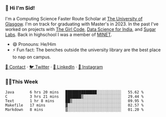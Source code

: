 ### 👋 Hi I'm Sid!
I'm a Computing Science Faster Route Scholar at [The University of Glasgow](https://gla.ac.uk). I'm on track for graduating with Master's in 2023. In the past I've worked on projects with [The Girl Code](https://thegirlcode.co/), [Data Science for India](), and [Sugar Labs](https://sugarlabs.org/). Back in highschool I was a member of [MINET](https://minet.co/). 

- 😄 Pronouns: He/Him
- ⚡ Fun fact: The benches outside the university library are the best place to nap on campus.

[📇 Contact](https://sid.gg/) · [🐦 Twitter](https://twitter.com/scholaronroad) · [👔 LinkedIn](https://linkedin.com/in/sidhant-bhavnani) · [📸 Instagram](https://www.instagram.com/bhavnani.pvt/) 

### 👨‍💻This Week
<!--START_SECTION:waka-->
```text
Java       6 hrs 20 mins   ██████████████░░░░░░░░░░░   55.62 % 
C          3 hrs 21 mins   ███████▒░░░░░░░░░░░░░░░░░   29.44 % 
Text       1 hr 8 mins     ██▒░░░░░░░░░░░░░░░░░░░░░░   09.95 % 
Makefile   17 mins         ▓░░░░░░░░░░░░░░░░░░░░░░░░   02.57 % 
Markdown   8 mins          ▒░░░░░░░░░░░░░░░░░░░░░░░░   01.20 % 
```
<!--END_SECTION:waka-->
